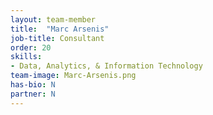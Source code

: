```yaml
---
layout: team-member
title:  "Marc Arsenis"
job-title: Consultant 
order: 20
skills:
- Data, Analytics, & Information Technology
team-image: Marc-Arsenis.png
has-bio: N
partner: N
---
```


